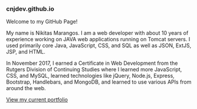 ### cnjdev.github.io

Welcome to my GitHub Page!

My name is Nikitas Marangos. I am a web developer with about 10 years of experience working on JAVA web applications running on Tomcat servers. I used primarily core Java, JavaScript, CSS, and SQL as well as JSON, ExtJS, JSP, and HTML.

In November 2017, I earned a Certificate in Web Development from the Rutgers Division of Continuing Studies where I learned more JavaScript, CSS, and MySQL, learned technologies like jQuery, Node.js, Express, Bootstrap, Handlebars, and MongoDB, and learned to use various APIs from around the web.

[View my current portfolio](https://cnjdev.github.io/portfolio.html)